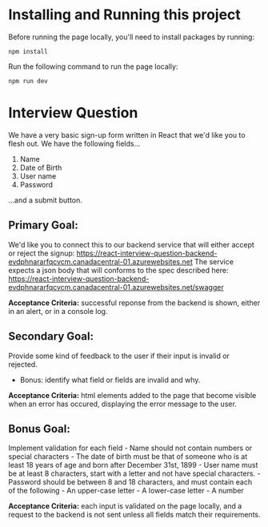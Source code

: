 # Installing and Running this project
Before running the page locally, you'll need to install packages by running:
```
npm install
```

Run the following command to run the page locally:
```
npm run dev
```

# Interview Question

We have a very basic sign-up form written in React that we'd like you to flesh out.  We have the following fields…
1. Name
2. Date of Birth
3. User name
4. Password

...and a submit button.

## Primary Goal:
We'd like you to connect this to our backend service that will either accept or reject the signup: https://react-interview-question-backend-evdphnararfqcvcm.canadacentral-01.azurewebsites.net
The service expects a json body that will conforms to the spec described here: https://react-interview-question-backend-evdphnararfqcvcm.canadacentral-01.azurewebsites.net/swagger

**Acceptance Criteria:** successful reponse from the backend is shown, either in an alert, or in a console log.

## Secondary Goal:
Provide some kind of feedback to the user if their input is invalid or rejected.
   - Bonus: identify what field or fields are invalid and why.

**Acceptance Criteria:** html elements added to the page that become visible when an error has occured, displaying the error message to the user.

## Bonus Goal:
Implement validation for each field
    - Name should not contain numbers or special characters
    - The date of birth must be that of someone who is at least 18 years of age and born after December 31st, 1899
    - User name must be at least 8 characters, start with a letter and not have special characters.
    - Password should be between 8 and 18 characters, and must contain each of the following
        - An upper-case letter
        - A lower-case letter
        - A number

**Acceptance Criteria:** each input is validated on the page locally, and a request to the backend is not sent unless all fields match their requirements.